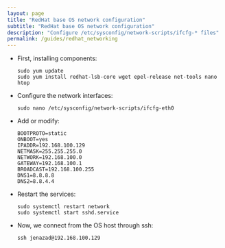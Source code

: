 ```yaml
---
layout: page
title: "RedHat base OS network configuration"
subtitle: "RedHat base OS network configuration"
description: "Configure /etc/sysconfig/network-scripts/ifcfg-* files"
permalink: /guides/redhat_networking
---
```


* First, installing components:

      sudo yum update
      sudo yum install redhat-lsb-core wget epel-release net-tools nano htop

* Configure the network interfaces:

      sudo nano /etc/sysconfig/network-scripts/ifcfg-eth0

* Add or modify:

      BOOTPROTO=static
      ONBOOT=yes
      IPADDR=192.168.100.129
      NETMASK=255.255.255.0
      NETWORK=192.168.100.0
      GATEWAY=192.168.100.1
      BROADCAST=192.168.100.255
      DNS1=8.8.8.8
      DNS2=8.8.4.4

* Restart the services:

      sudo systemctl restart network
      sudo systemctl start sshd.service

* Now, we connect from the OS host through ssh:

      ssh jenazad@192.168.100.129

